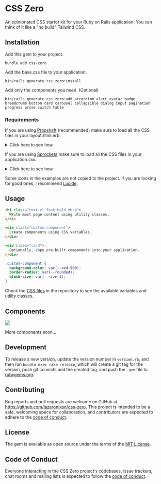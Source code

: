 # CSS Zero

An opinionated CSS starter kit for your Ruby on Rails application. You can think of it like a "no build" Tailwind CSS.

## Installation

Add this gem to your project.

```
bundle add css-zero
```

Add the base.css file to your application.

```
bin/rails generate css_zero:install
```

Add only the components you need. (Optional)

```
bin/rails generate css_zero:add accordion alert avatar badge breadcrumb button card carousel collapsible dialog input pagination progress prose switch table
```

### Requirements

If you are using [Propshaft](https://github.com/rails/propshaft) (recommended) make sure to load all the CSS files in your layout.html.erb.

<details>
  <summary>Click here to see how</summary>

```html+erb
<%= stylesheet_link_tag :all, "data-turbo-track": "reload" %>
```
</details>

If you are using [Sprockets](https://github.com/rails/sprockets) make sure to load all the CSS files in your application.css.

<details>
  <summary>Click here to see how</summary>

```
/*
*= require _reset
*= require animations
*= require borders
*= require colors
*= require effects
*= require filters
*= require grid
*= require sizes
*= require transform
*= require transition
*= require typography
*= require_tree .
*= require_self
*= require zutilities
*/
```
</details>

Some icons in the examples are not copied to the project. If you are looking for good ones, I recommend [Lucide](https://lucide.dev).

## Usage

```html
<h1 class="text-xl font-bold mb-4">
  Write most page content using utility classes.
</h1>

<div class="custom-component">
  Create components using CSS variables.
</div>

<div class="card">
  Optionally, copy pre-built components into your application.
</div>
```

```css
.custom-component {
  background-color: var(--red-500);
  border-radius: var(--rounded);
  block-size: var(--size-4);
}
```

Check the [CSS files](app/assets/stylesheets) in the repository to see the available variables and utility classes.

## Components

[<img src="https://github.com/user-attachments/assets/989b0ddd-064a-4ac6-8aee-f9eaaf07ff38">](https://css-zero-showcase.onrender.com/lookbook)

More components soon...

## Development

To release a new version, update the version number in `version.rb`, and then run `bundle exec rake release`, which will create a git tag for the version, push git commits and the created tag, and push the `.gem` file to [rubygems.org](https://rubygems.org).

## Contributing

Bug reports and pull requests are welcome on GitHub at https://github.com/lazaronixon/css-zero. This project is intended to be a safe, welcoming space for collaboration, and contributors are expected to adhere to the [code of conduct](https://github.com/lazaronixon/css-zero/blob/master/CODE_OF_CONDUCT.md).

## License

The gem is available as open source under the terms of the [MIT License](https://opensource.org/licenses/MIT).

## Code of Conduct

Everyone interacting in the CSS Zero project's codebases, issue trackers, chat rooms and mailing lists is expected to follow the [code of conduct](https://github.com/lazaronixon/css-zero/blob/master/CODE_OF_CONDUCT.md).
